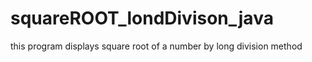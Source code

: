 # squareROOT_londDivison_java
this program displays square root of a number by long division method
